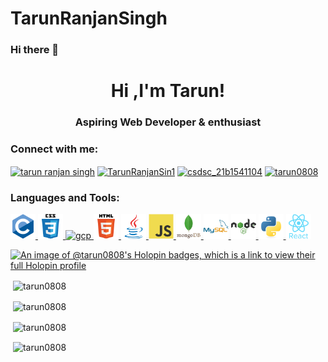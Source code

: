 # TarunRanjanSingh
### Hi there 👋
<h1 align="center">Hi ,I'm Tarun!</h1>
<h3 align="center">Aspiring Web Developer & enthusiast</h3>

<h3 align="left">Connect with me:</h3>
<p align="left">
<a href="https://www.linkedin.com/in/tarun-ranjan-singh-6a402b224/" target="blank"><img align="center" src="https://raw.githubusercontent.com/rahuldkjain/github-profile-readme-generator/master/src/images/icons/Social/linked-in-alt.svg" alt="tarun ranjan singh" height="30" width="40" /></a>
<a href="https://twitter.com/TarunRanjanSin1" target="blank"><img align="center" src="https://raw.githubusercontent.com/rahuldkjain/github-profile-readme-generator/master/src/images/icons/Social/twitter.svg" alt="TarunRanjanSin1" height="30" width="40" /></a>
<a href="https://www.hackerrank.com/profile/CSDSC_21B1541104" target="blank"><img align="center" src="https://raw.githubusercontent.com/rahuldkjain/github-profile-readme-generator/master/src/images/icons/Social/hackerrank.svg" alt="csdsc_21b1541104" height="30" width="40" /></a>
<a href="https://leetcode.com/u/tarunranjan0808/" target="blank"><img align="center" src="https://raw.githubusercontent.com/rahuldkjain/github-profile-readme-generator/master/src/images/icons/Social/leet-code.svg" alt="tarun0808" height="30" width="40" /></a>
</p>

<h3 align="left">Languages and Tools:</h3>
<p align="left"> <a href="https://www.cprogramming.com/" target="_blank" rel="noreferrer"> <img src="https://raw.githubusercontent.com/devicons/devicon/master/icons/c/c-original.svg" alt="c" width="40" height="40"/> </a> <a href="https://www.w3schools.com/css/" target="_blank" rel="noreferrer"> <img src="https://raw.githubusercontent.com/devicons/devicon/master/icons/css3/css3-original-wordmark.svg" alt="css3" width="40" height="40"/> </a> <a href="https://cloud.google.com" target="_blank" rel="noreferrer"> <img src="https://www.vectorlogo.zone/logos/google_cloud/google_cloud-icon.svg" alt="gcp" width="40" height="40"/> </a> <a href="https://www.w3.org/html/" target="_blank" rel="noreferrer"> <img src="https://raw.githubusercontent.com/devicons/devicon/master/icons/html5/html5-original-wordmark.svg" alt="html5" width="40" height="40"/> </a> <a href="https://www.java.com" target="_blank" rel="noreferrer"> <img src="https://raw.githubusercontent.com/devicons/devicon/master/icons/java/java-original.svg" alt="java" width="40" height="40"/> </a> <a href="https://developer.mozilla.org/en-US/docs/Web/JavaScript" target="_blank" rel="noreferrer"> <img src="https://raw.githubusercontent.com/devicons/devicon/master/icons/javascript/javascript-original.svg" alt="javascript" width="40" height="40"/> </a> <a href="https://www.mongodb.com/" target="_blank" rel="noreferrer"> <img src="https://raw.githubusercontent.com/devicons/devicon/master/icons/mongodb/mongodb-original-wordmark.svg" alt="mongodb" width="40" height="40"/> </a> <a href="https://www.mysql.com/" target="_blank" rel="noreferrer"> <img src="https://raw.githubusercontent.com/devicons/devicon/master/icons/mysql/mysql-original-wordmark.svg" alt="mysql" width="40" height="40"/> </a> <a href="https://nodejs.org" target="_blank" rel="noreferrer"> <img src="https://raw.githubusercontent.com/devicons/devicon/master/icons/nodejs/nodejs-original-wordmark.svg" alt="nodejs" width="40" height="40"/> </a> <a href="https://www.python.org" target="_blank" rel="noreferrer"> <img src="https://raw.githubusercontent.com/devicons/devicon/master/icons/python/python-original.svg" alt="python" width="40" height="40"/> </a> <a href="https://reactjs.org/" target="_blank" rel="noreferrer"> <img src="https://raw.githubusercontent.com/devicons/devicon/master/icons/react/react-original-wordmark.svg" alt="react" width="40" height="40"/> </a> </p>




[![An image of @tarun0808's Holopin badges, which is a link to view their full Holopin profile](https://holopin.me/tarun0808)](https://holopin.io/@tarun0808)

<p>&nbsp;<img align="center" src="https://github-readme-stats.vercel.app/api?username=tarun0808&show_icons=true&locale=en" alt="tarun0808" /></p>
<p>&nbsp;<img align="center" src="https://stats.quine.sh/tarun0808/github?theme=dark" alt="tarun0808" /></p>
<p>&nbsp;<img align="center" src="https://stats.quine.sh/tarun0808/languages-over-time?theme=dark" alt="tarun0808" /></p>
<p>&nbsp;<img align="center" src="https://stats.quine.sh/tarun0808/topics-over-time?theme=dark" alt="tarun0808" /></p>
